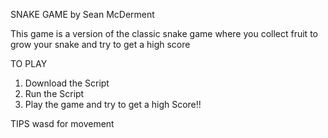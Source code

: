 SNAKE GAME
by Sean McDerment

This game is a version of the classic snake game where you collect fruit to grow your snake and try to get a high score

TO PLAY
1. Download the Script
2. Run the Script
3. Play the game and try to get a high Score!!

TIPS
wasd for movement
